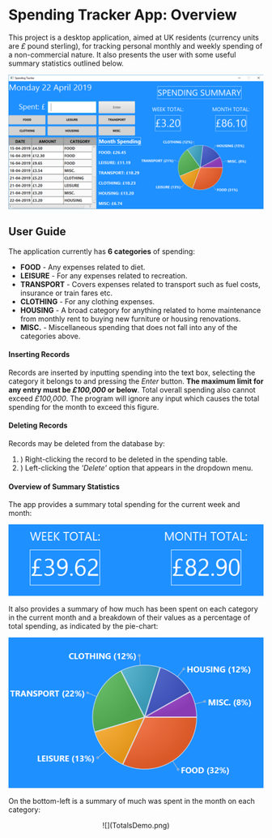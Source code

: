 # Spending Tracker App: Overview
This project is a desktop application, aimed at UK residents (currency units are *£* pound sterling), for tracking personal monthly and weekly spending of a non-commercial nature. It also presents the user with some useful summary statistics outlined below.

![](SpendingTrackerDemo.png)

## User Guide
The application currently has **6 categories** of spending:
 * **FOOD** - Any expenses related to diet.
 * **LEISURE** - For any expenses related to recreation.
 * **TRANSPORT** - Covers expenses related to transport such as fuel costs, insurance or train fares etc.
 * **CLOTHING** - For any clothing expenses.
 * **HOUSING** - A broad category for anything related to home maintenance from monthly rent to buying new furniture or housing renovations.
 * **MISC.** - Miscellaneous spending that does not fall into any of the categories above.
#### Inserting Records
  Records are inserted by inputting spending into the text box, selecting the category it belongs to and pressing the *Enter* button. **The maximum limit for any entry must be *£100,000* or below**. Total overall spending also cannot exceed *£100,000*. The program will ignore any input which causes the total spending for the month to exceed this figure.

  #### Deleting Records
  Records may be deleted from the database by:
  1. ) Right-clicking the record to be deleted in the spending table.
  2. ) Left-clicking the *'Delete'* option that appears in the dropdown menu.  

 #### Overview of Summary Statistics
 The app provides a summary total spending for the current week and month:

 ![](SummaryDemo.png)

 It also provides a summary of how much has been spent on each category in the current month and a breakdown of their values as a percentage of total spending, as indicated by the pie-chart:

 ![](PieDemo.png)

 On the bottom-left is a summary of much was spent in the month on each category:

 <p align="center">
    ![](TotalsDemo.png)
 </p>
